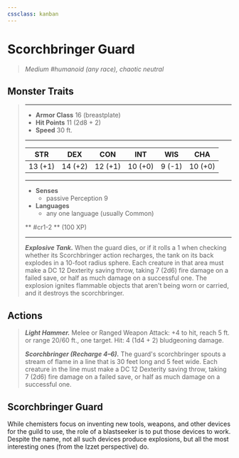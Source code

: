 ```yaml
---
cssclass: kanban
---
```


# Scorchbringer Guard
>*Medium #humanoid (any race), chaotic neutral*
## Monster Traits
>___
>- **Armor Class** 16 (breastplate)
>- **Hit Points** 11 (2d8 + 2)
>- **Speed** 30 ft.
>___
>|STR|DEX|CON|INT|WIS|CHA|
>|:---:|:---:|:---:|:---:|:---:|:---:|
>|13 (+1)|14 (+2)|12 (+1)|10 (+0)|9 (-1)|10 (+0)|
>___
>- **Senses**
>	 - passive Perception 9
>- **Languages**
>	 - any one language (usually Common)
>
> ** #cr1-2 ** (100 XP)
>___
>***Explosive Tank.*** When the guard dies, or if it rolls a 1 when checking whether its Scorchbringer action recharges, the tank on its back explodes in a 10-foot radius sphere. Each creature in that area must make a DC 12 Dexterity saving throw, taking 7 (2d6) fire damage on a failed save, or half as much damage on a successful one. The explosion ignites flammable objects that aren't being worn or carried, and it destroys the scorchbringer.  
>
## Actions
>***Light Hammer.*** Melee  or Ranged Weapon Attack: +4 to hit, reach 5 ft. or range 20/60 ft., one target. Hit: 4 (1d4 + 2) bludgeoning damage.  
>
>***Scorchbringer (Recharge 4–6).*** The guard's scorchbringer spouts a stream of flame in a line that is 30 feet long and 5 feet wide. Each creature in the line must make a DC 12 Dexterity saving throw, taking 7 (2d6) fire damage on a failed save, or half as much damage on a successful one.
## Scorchbringer Guard
While chemisters focus on inventing new tools, weapons, and other devices for the guild to use, the role of a blastseeker is to put those devices to work. Despite the name, not all such devices produce explosions, but all the most interesting ones (from the Izzet perspective) do.